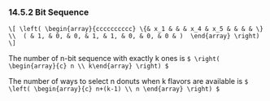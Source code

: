 ### 14.5.2 Bit Sequence

`\[
\left(
\begin{array}{cccccccccc}
      \{& x_1 & & & x_4 & x_5 & & & & \} \\ 
      ( & 1, & 0, & 0, & 1, & 1, & 0, & 0, & 0 & ) 
\end{array}
\right)
\]`


The number of n-bit sequence with exactly k ones is `$ \right( \begin{array}{c} n \\ k\end{array} \right) $`

The number of ways to select n donuts when k flavors are available is `$ \left( \begin{array}{c} n+(k-1) \\ n \end{array} \right) $`
